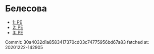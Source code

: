 # Белесова
- [1: PE](1.md)
- [2: PE](2.md)
- [3: PE](3.md)

Commit: 30a4032d1a8583417370cd03c74775956bd67a83
 fetched at: 20201222-142905
